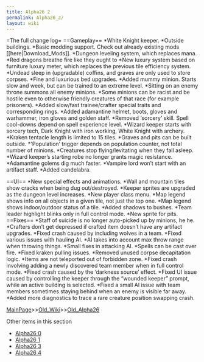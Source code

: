 ```yaml
---
title: Alpha26 2
permalink: Alpha26_2/
layout: wiki
---
```

=The full change log=
==Gameplay==
*White Knight keeper.
*Outside buildings.
*Basic modding support. Check out already existing mods [[here|Download_Mods]].
*Dungeon leveling system, which replaces mana.
*Red dragons breathe fire like they ought to
*New luxury system based on furniture luxury meter, which replaces the previous tile efficiency system.
*Undead sleep in (upgradable) coffins, and graves are only used to store corpses.
*Fine and luxurious bed upgrades.
*Added mummy minion. Starts slow and week, but can be trained to an extreme level.
*Sitting on an enemy throne summons all enemy minions.
*Some minions can be racist and be hostile even to otherwise friendly creatures of that race (for example prisoners).
*Added slow/fast trainee/crafter special traits and corresponding rings.
*Added adamantine helmet, boots, gloves and warhammer, iron gloves and golden staff.
*Removed ‘sorcery’ skill. Spell cool-downs depend on spell experience level.
*Wizard keeper starts with sorcery tech, Dark Knight with iron working, White Knight with archery.
*Kraken tentacle length is limited to 15 tiles.
*Graves and pits can be built outside.
*'Population’ trigger depends on population counter, not total number of minions.
*Creatures stop flying/levitating when they fall asleep.
*Wizard keeper’s starting robe no longer grants magic resistance.
*Adamantine golems dig much faster.
*Vampire lord won’t start with an artifact staff.
*Added candelabra.

==UI==
*New special effects and animations.
*Wall and mountain tiles show cracks when being dug out/destroyed.
*Keeper sprites are upgraded as the dungeon level increases.
*New player class menu.
*Map legend shows info on all objects in a given tile, not just the top one.
*Map legend shows indoor/outdoor status of a tile.
*Added shadows to bushes.
*Team leader highlight blinks only in full control mode.
*New sprite for pits.
==Fixes==
*Staff of suicide is no longer auto-picked up by minions, he he.
*Crafters don’t get depressed if crafted item doesn’t have any artifact upgrades.
*Fixed crash caused by including wolves in a team.
*Fixed various issues with hauling AI.
*AI takes into account max throw range when throwing things.
*Small fixes in attacking AI.
*Spells can be cast over fire.
*Fixed kraken pulling issues.
*Removed unused corpse decapitation logic.
*Items are not teleported out of forbidden zone.
*Fixed crash involving adding a newly discovered team member when in full
control mode.
*Fixed crash caused by the ‘darkness source’ effect.
*Fixed UI issue caused by controlling the keeper through the “wounded keeper” prompt, while an active building is selected.
*Fixed a small AI issue with team members sometimes staying behind when an enemy
is visible far away.
*Added more diagnostics to trace a rare creature position swapping crash.

[MainPage](/keeperrl_wiki/ "wikilink")>>[Old_Wiki](/keeperrl_wiki/Old_Wiki "wikilink")>>[Old_Alpha26](/keeperrl_wiki/Old_Alpha26 "wikilink")

Other items in this section
-    [Alpha26 0](/keeperrl_wiki/Alpha26_0 "wikilink")
-    [Alpha26 1](/keeperrl_wiki/Alpha26_1 "wikilink")
-    [Alpha26 3](/keeperrl_wiki/Alpha26_3 "wikilink")
-    [Alpha26 4](/keeperrl_wiki/Alpha26_4 "wikilink")
